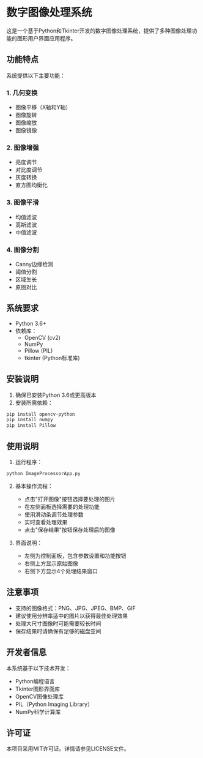 # 数字图像处理系统

这是一个基于Python和Tkinter开发的数字图像处理系统，提供了多种图像处理功能的图形用户界面应用程序。

## 功能特点

系统提供以下主要功能：

### 1. 几何变换
- 图像平移（X轴和Y轴）
- 图像旋转
- 图像缩放
- 图像镜像

### 2. 图像增强
- 亮度调节
- 对比度调节
- 灰度转换
- 直方图均衡化

### 3. 图像平滑
- 均值滤波
- 高斯滤波
- 中值滤波

### 4. 图像分割
- Canny边缘检测
- 阈值分割
- 区域生长
- 原图对比

## 系统要求

- Python 3.6+
- 依赖库：
  - OpenCV (cv2)
  - NumPy
  - Pillow (PIL)
  - tkinter (Python标准库)

## 安装说明

1. 确保已安装Python 3.6或更高版本
2. 安装所需依赖：
```bash
pip install opencv-python
pip install numpy
pip install Pillow
```

## 使用说明

1. 运行程序：
```bash
python ImageProcessorApp.py
```
2. 基本操作流程：
   - 点击"打开图像"按钮选择要处理的图片
   - 在左侧面板选择需要的处理功能
   - 使用滑动条调节处理参数
   - 实时查看处理效果
   - 点击"保存结果"按钮保存处理后的图像

3. 界面说明：
   - 左侧为控制面板，包含参数设置和功能按钮
   - 右侧上方显示原始图像
   - 右侧下方显示4个处理结果窗口

## 注意事项

- 支持的图像格式：PNG、JPG、JPEG、BMP、GIF
- 建议使用分辨率适中的图片以获得最佳处理效果
- 处理大尺寸图像时可能需要较长时间
- 保存结果时请确保有足够的磁盘空间

## 开发者信息

本系统基于以下技术开发：
- Python编程语言
- Tkinter图形界面库
- OpenCV图像处理库
- PIL（Python Imaging Library）
- NumPy科学计算库

## 许可证

本项目采用MIT许可证。详情请参见LICENSE文件。